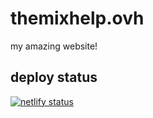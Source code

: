 # themixhelp.ovh
my amazing website!

## deploy status
[![netlify status](https://api.netlify.com/api/v1/badges/05f9153b-6cb8-4ec2-add6-abcd60321c88/deploy-status)](https://app.netlify.com/sites/themixhelp/deploys)
